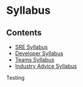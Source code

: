 # Syllabus


## Contents

- [SRE Syllabus](sre/README.md)
- [Developer Syllabus](dev/README.md)
- [Teams Syllabus](teams/README.md)
- [Industry Advice Syllabus](industry/README.md)

Testing

